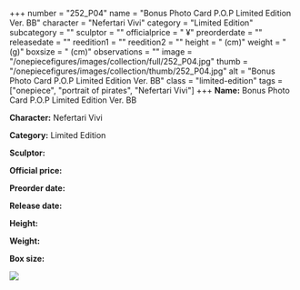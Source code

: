 +++
number = "252_P04"
name = "Bonus Photo Card P.O.P Limited Edition Ver. BB"
character = "Nefertari Vivi"
category = "Limited Edition"
subcategory = ""
sculptor = ""
officialprice = " ¥"
preorderdate = ""
releasedate = ""
reedition1 = ""
reedition2 = ""
height = " (cm)"
weight = " (g)"
boxsize = " (cm)"
observations = ""
image = "/onepiecefigures/images/collection/full/252_P04.jpg"
thumb = "/onepiecefigures/images/collection/thumb/252_P04.jpg"
alt = "Bonus Photo Card P.O.P Limited Edition Ver. BB"
class = "limited-edition"
tags = ["onepiece", "portrait of pirates",  "Nefertari Vivi"]
+++
**Name:** Bonus Photo Card P.O.P Limited Edition Ver. BB

**Character:** Nefertari Vivi

**Category:** Limited Edition 

**Sculptor:** 

**Official price:** 

**Preorder date:** 

**Release date:** 

**Height:** 

**Weight:** 

**Box size:** 

<img src="/onepiecefigures/images/collection/thumb/252_P04.jpg">